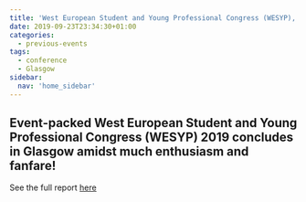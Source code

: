 ```yaml
---
title: 'West European Student and Young Professional Congress (WESYP), Glasgow – September 2019'
date: 2019-09-23T23:34:30+01:00
categories:
  - previous-events
tags:
  - conference
  - Glasgow
sidebar:
  nav: 'home_sidebar'
---
```


## Event-packed West European Student and Young Professional Congress (WESYP) 2019 concludes in Glasgow amidst much enthusiasm and fanfare!

See the full report [here](https://ieeeukiyp.org/wesyp19/home/)
